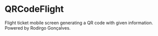 # QRCodeFlight
Flight ticket mobile screen generating a QR code with given information. Powered by Rodirgo Gonçalves.
